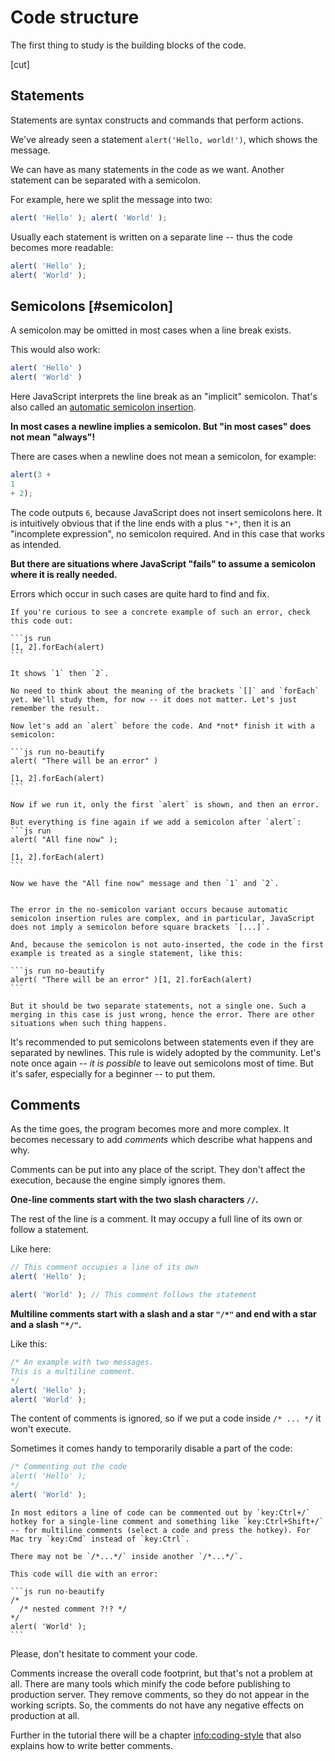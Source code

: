 # Code structure

The first thing to study is the building blocks of the code.

[cut]

## Statements

Statements are syntax constructs and commands that perform actions.

We've already seen a statement `alert('Hello, world!')`, which shows the message.

We can have as many statements in the code as we want. Another statement can be separated with a semicolon.

For example, here we split the message into two:

```js run no-beautify
alert( 'Hello' ); alert( 'World' );
```

Usually each statement is written on a separate line -- thus the code becomes more readable:

```js run no-beautify
alert( 'Hello' );
alert( 'World' );
```

## Semicolons [#semicolon]

A semicolon may be omitted in most cases when a line break exists.

This would also work:

```js run no-beautify
alert( 'Hello' )
alert( 'World' )
```

Here JavaScript interprets the line break as an "implicit" semicolon. That's also called an [automatic semicolon insertion](https://tc39.github.io/ecma262/#sec-automatic-semicolon-insertion).

**In most cases a newline implies a semicolon. But "in most cases" does not mean "always"!**

There are cases when a newline does not mean a semicolon, for example:

```js run no-beautify
alert(3 +
1
+ 2);
```

The code outputs `6`, because JavaScript does not insert semicolons here. It is intuitively obvious that if the line ends with a plus `"+"`, then it is an "incomplete expression", no semicolon required. And in this case that works as intended.

**But there are situations where JavaScript "fails" to assume a semicolon where it is really needed.**

Errors which occur in such cases are quite hard to find and fix.

````smart header="An example of an error"
If you're curious to see a concrete example of such an error, check this code out:

```js run
[1, 2].forEach(alert)
```

It shows `1` then `2`.

No need to think about the meaning of the brackets `[]` and `forEach` yet. We'll study them, for now -- it does not matter. Let's just remember the result.

Now let's add an `alert` before the code. And *not* finish it with a semicolon:

```js run no-beautify
alert( "There will be an error" ) 

[1, 2].forEach(alert) 
```

Now if we run it, only the first `alert` is shown, and then an error.

But everything is fine again if we add a semicolon after `alert`:
```js run
alert( "All fine now" ); 

[1, 2].forEach(alert)  
```

Now we have the "All fine now" message and then `1` and `2`.


The error in the no-semicolon variant occurs because automatic semicolon insertion rules are complex, and in particular, JavaScript does not imply a semicolon before square brackets `[...]`.

And, because the semicolon is not auto-inserted, the code in the first example is treated as a single statement, like this:

```js run no-beautify
alert( "There will be an error" )[1, 2].forEach(alert)
```

But it should be two separate statements, not a single one. Such a merging in this case is just wrong, hence the error. There are other situations when such thing happens.
````

It's recommended to put semicolons between statements even if they are separated by newlines. This rule is widely adopted by the community. Let's note once again -- *it is possible* to leave out semicolons most of time. But it's safer, especially for a beginner -- to put them.

## Comments

As the time goes, the program becomes more and more complex. It becomes necessary to add *comments* which describe what happens and why.

Comments can be put into any place of the script. They don't affect the execution, because the engine simply ignores them.

**One-line comments start with the two slash characters `//`.**

The rest of the line is a comment. It may occupy a full line of its own or follow a statement.

Like here:
```js run
// This comment occupies a line of its own
alert( 'Hello' );

alert( 'World' ); // This comment follows the statement
```

**Multiline comments start with a slash and a star <code>"/&#42;"</code> and end with a star and a slash <code>"&#42;/"</code>.**

Like this:

```js run
/* An example with two messages.
This is a multiline comment.
*/
alert( 'Hello' );
alert( 'World' );
```

The content of comments is ignored, so if we put a code inside <code>/&#42; ... &#42;/</code> it won't execute.

Sometimes it comes handy to temporarily disable a part of the code:

```js run
/* Commenting out the code
alert( 'Hello' );
*/
alert( 'World' );
```

```smart header="Use hotkeys!"
In most editors a line of code can be commented out by `key:Ctrl+/` hotkey for a single-line comment and something like `key:Ctrl+Shift+/` -- for multiline comments (select a code and press the hotkey). For Mac try `key:Cmd` instead of `key:Ctrl`.
```

````warn header="Nested comments are not supported!"
There may not be `/*...*/` inside another `/*...*/`.

This code will die with an error:

```js run no-beautify
/*
  /* nested comment ?!? */
*/
alert( 'World' );
```
````

Please, don't hesitate to comment your code.

Comments increase the overall code footprint, but that's not a problem at all. There are many tools which minify the code before publishing to production server. They remove comments, so they do not appear in the working scripts. So, the comments do not have any negative effects on production at all.

Further in the tutorial there will be a chapter <info:coding-style> that also explains how to write better comments.
